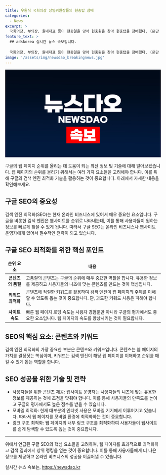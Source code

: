 ```yaml
---
title: 우원식 국회의장 상임위원장들의 현충탑 참배
categories:
  - News
excerpt: >
  국회의장, 부의장, 원내대표 등이 현충일을 맞아 현충원을 찾아 현충탑을 참배했다. (문단 내 150자)
feature_text: >
  ## adskorea 실시간 뉴스 속보입니다.

  국회의장, 부의장, 원내대표 등이 현충일을 맞아 현충원을 찾아 현충탑을 참배했다. (문단 내 150자)
image: '/assets/img/newsdao_breakingnews.jpg'
---
```


<p><img src="/assets/img/newsdao_breakingnews.jpg" alt="adskorea 속보" /></p>

<p data-ke-size="size16">구글의 웹 페이지 순위를 올리는 데 도움이 되는 최신 정보 및 기술에 대해 알아보겠습니다. 웹 페이지의 순위를 올리기 위해서는 여러 가지 요소들을 고려해야 합니다. 이를 위해 구글의 검색 엔진 최적화 기술을 활용하는 것이 중요합니다. 아래에서 자세한 내용을 확인해보세요.</p>

<h2 data-ke-size="size26">구글 SEO의 중요성</h2>

<p data-ke-size="size16">검색 엔진 최적화(SEO)는 현재 온라인 비즈니스에 있어서 매우 중요한 요소입니다. 구글을 비롯한 검색 엔진은 웹사이트를 순위로 나타내는데, 이를 통해 사용자들이 원하는 정보를 빠르게 찾을 수 있게 됩니다. 따라서 구글 SEO는 온라인 비즈니스나 웹사이트 운영자에게 있어서 필수적인 전략이 되고 있습니다.</p>

<h2 data-ke-size="size26">구글 SEO 최적화를 위한 핵심 포인트</h2>

<table>
    <thead>
        <tr>
            <td style="text-align: center; height: 17px;"><b>순위 요소</b></td>
            <td style="text-align: center; height: 17px;"><b>내용</b></td>
        </tr>
    </thead>
    <tbody>
        <tr>
            <td style="text-align: center; height: 17px;"><b>콘텐츠의 품질</b></td>
            <td>고품질의 콘텐츠는 구글의 순위에 매우 중요한 역할을 합니다. 유용한 정보를 제공하고 사용자들의 니즈에 맞는 콘텐츠를 만드는 것이 핵심입니다.</td>
        </tr>
        <tr>
            <td style="text-align: center; height: 17px;"><b>키워드 최적화</b></td>
            <td>콘텐츠에 적절한 키워드를 활용하여 검색 엔진이 웹 페이지의 주제를 이해할 수 있도록 돕는 것이 중요합니다. 단, 과도한 키워드 사용은 피해야 합니다.</td>
        </tr>
        <tr>
            <td style="text-align: center; height: 17px;"><b>사이트 속도</b></td>
            <td>빠른 웹 페이지 로딩 속도는 사용자 경험뿐만 아니라 구글의 평가에서도 중요한 요소입니다. 웹 페이지의 속도를 향상시키는 것이 필요합니다.</td>
        </tr>
    </tbody>
</table>

<h2 data-ke-size="size26">SEO의 핵심 요소: 콘텐츠와 키워드</h2>

<p data-ke-size="size16">검색 엔진 최적화의 가장 중요한 부분은 콘텐츠와 키워드입니다. 콘텐츠는 웹 페이지의 가치를 결정짓는 핵심이며, 키워드는 검색 엔진이 해당 웹 페이지를 이해하고 순위를 매길 수 있게 돕는 역할을 합니다.</p>

<h2 data-ke-size="size26">SEO 성공을 위한 기술 및 전략</h2>

<ul>
    <li>사용자들을 위한 콘텐츠 제공: 웹사이트 운영자는 사용자들의 니즈에 맞는 유용한 정보를 제공하는 것에 초점을 맞춰야 합니다. 이를 통해 사용자들의 만족도를 높이고 구글의 평가에서도 높은 점수를 받을 수 있습니다.</li>
    <li>모바일 최적화: 현재 대부분의 인터넷 사용은 모바일 기기에서 이루어지고 있습니다. 따라서 웹 페이지를 모바일 환경에 최적화하는 것이 중요합니다.</li>
    <li>링크 구조 최적화: 웹 페이지의 내부 링크 구조를 최적화하여 사용자들이 웹사이트를 쉽게 탐색할 수 있도록 돕는 것이 중요합니다.</li>
</ul>

<hr>

<p data-ke-size="size16">위에서 언급된 구글 SEO의 핵심 요소들을 고려하여, 웹 페이지를 효과적으로 최적화하고 검색 결과에서 상위 랭킹을 얻는 것이 중요합니다. 이를 통해 사용자들에게 더 나은 정보를 제공하고 온라인 비즈니스의 성공을 이끌어낼 수 있습니다.</p>
실시간 뉴스 속보는, <a href="https://newsdao.kr" rel="dofollow">https://newsdao.kr</a>


